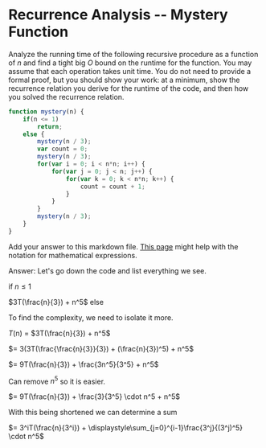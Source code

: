 # Recurrence Analysis -- Mystery Function

Analyze the running time of the following recursive procedure as a function of
$n$ and find a tight big $O$ bound on the runtime for the function. You may
assume that each operation takes unit time. You do not need to provide a formal
proof, but you should show your work: at a minimum, show the recurrence relation
you derive for the runtime of the code, and then how you solved the recurrence
relation.

```javascript
function mystery(n) {
    if(n <= 1)
        return;
    else {
        mystery(n / 3);
        var count = 0;
        mystery(n / 3);
        for(var i = 0; i < n*n; i++) {
            for(var j = 0; j < n; j++) {
                for(var k = 0; k < n*n; k++) {
                    count = count + 1;
                }
            }
        }
        mystery(n / 3);
    }
}
```

Add your answer to this markdown file. [This
page](https://docs.github.com/en/get-started/writing-on-github/working-with-advanced-formatting/writing-mathematical-expressions)
might help with the notation for mathematical expressions.

Answer: 
Let's go down the code and list everything we see. 

if $n \leq 1$ 

$3T(\frac{n}{3}) + n^5$ else 

To find the complexity, we need to isolate it more. 

_T_(n) = $3T(\frac{n}{3}) + n^5$

$= 3(3T(\frac{\frac{n}{3}}{3}) + (\frac{n}{3})^5) + n^5$

$= 9T(\frac{n}{3}) + \frac{3n^5}{3^5} + n^5$

Can remove $`n^5`$ so it is easier. 

$= 9T(\frac{n}{3}) + \frac{3}{3^5} \cdot n^5 + n^5$

With this being shortened we can determine a sum 

$= 3^iT(\frac{n}{3^i}) + \displaystyle\sum_{j=0}^{i-1}\frac{3^j}{(3^j)^5} \cdot n^5$ 




